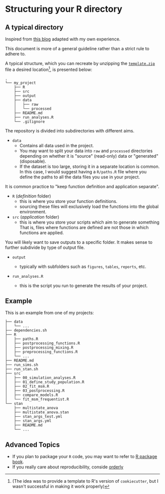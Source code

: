# Structuring your R directory

## A typical directory

Inspired from [this blog]([r-bloggers.com/2018/08/structuring-r-projects](https://www.r-bloggers.com/2018/08/structuring-r-projects/)) adapted with my own experience.

This document is more of a general guideline rather than a strict rule to adhere to.

A typical structure, which you can recreate by unzipping the [`template.zip`](./template.zip) file a desired location[^1], is presented below:
[^1]: (The idea was to provide a template to R's version of `cookiecutter`, but I wasn't successful in making it work properly)

```
.
└── my_project
    ├── R
    ├── src
    ├── output
    ├── data
    │   ├── raw
    │   └── processed
    ├── README.md
    ├── run_analyses.R 
    └── .gitignore
```

The repository is divided into subdirectories with different aims.

- `data`
    - Contains all data used in the project.
    - You may want to split your data into `raw` and `processed` directories depending on whether it is "source" (read-only) data or "generated" (disposable).
    - If the dataset is too large, storing it in a separate location is common.
    In this case, I would suggest having a `R/paths.R` file where you define the paths to all the data files you use in your project.

It is common practice to  "keep function definition and application separate".

- `R` (_definition_ folder)
    - this is where you store your function definitions.
    - sourcing these files will exclusively load the functions into the global environment.
- `src` (_application_ folder)
    - this is where you store your scripts which aim to generate something
    That is, files where functions are defined are not those in which functions are applied.

You will likely want to save outputs to a specific folder. It makes sense to further subdivide by type of output file.

- `output`
    - typically with subfolders such as `figures`, `tables`, `reports`, etc.

- `run_analyses.R`
    - this is the script you run to generate the results of your project.

## Example

This is an example from one of my projects:

```
├── data
│   └── ...
├── dependencies.sh
├── R
│   ├── paths.R
│   ├── postprocessing_functions.R
│   ├── postprocessing_mixing.R
│   ├── preprocessing_functions.R
│   └── ...
├── README.md
├── run_sims.sh
├── run_stan.sh
├── src
│   ├── 00_simulation_analyses.R
│   ├── 01_define_study_population.R
│   ├── 02_fit_msm.R
│   ├── 03_postprocessing.R
│   ├── compare_models.R
│   └── fit_msm_frequentist.R
└── stan
    ├── multistate_anova
    ├── multistate_anova.stan
    ├── stan_args_test.yml
    ├── stan_args.yml
    ├── README.md
    └── ...
```

## Advanced Topics

* If you plan to package your `R` code, you may want to refer to [R package book](http://r-pkgs.had.co.nz/).
* If you really care about reproducibility, conside [orderly](https://cran.r-project.org/web/packages/orderly/vignettes/orderly.html)

